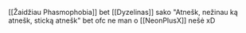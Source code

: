 [[Žaidžiau Phasmophobia]] bet [[Dyzelinas]] sako "Atnešk, nežinau ką atnešk, sticką atnešk" bet ofc ne man o [[NeonPlusX]] nešė xD